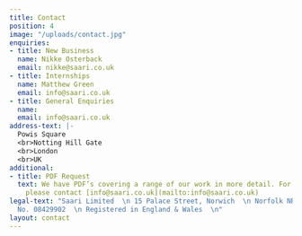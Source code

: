 ```yaml
---
title: Contact
position: 4
image: "/uploads/contact.jpg"
enquiries:
- title: New Business
  name: Nikke Osterback
  email: nikke@saari.co.uk
- title: Internships
  name: Matthew Green
  email: info@saari.co.uk
- title: General Enquiries
  name: 
  email: info@saari.co.uk
address-text: |-
  Powis Square
  <br>Notting Hill Gate
  <br>London
  <br>UK
additional:
- title: PDF Request
  text: We have PDF’s covering a range of our work in more detail. For more information
    please contact [info@saari.co.uk](mailto:info@saari.co.uk)
legal-text: "Saari Limited  \n 15 Palace Street, Norwich  \n Norfolk NR3 1RT  \n\nRegistered
  No. 08429902  \n Registered in England & Wales  \n"
layout: contact
---
```


